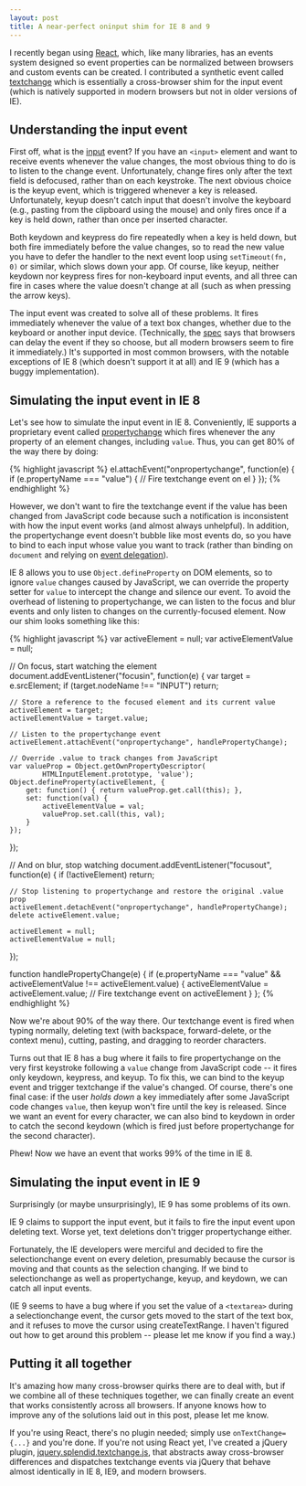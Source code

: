 ```yaml
---
layout: post
title: A near-perfect oninput shim for IE 8 and 9
---
```


I recently began using [React](http://facebook.github.io/react/), which, like many libraries, has an events system designed so event properties can be normalized between browsers and custom events can be created. I contributed a synthetic event called [textchange](https://github.com/facebook/react/pull/75) which is essentially a cross-browser shim for the input event (which is natively supported in modern browsers but not in older versions of IE).

## Understanding the input event

First off, what is the [input](https://developer.mozilla.org/en-US/docs/Web/Reference/Events/input) event? If you have an `<input>` element and want to receive events whenever the value changes, the most obvious thing to do is to listen to the change event. Unfortunately, change fires only after the text field is defocused, rather than on each keystroke. The next obvious choice is the keyup event, which is triggered whenever a key is released. Unfortunately, keyup doesn't catch input that doesn't involve the keyboard (e.g., pasting from the clipboard using the mouse) and only fires once if a key is held down, rather than once per inserted character.

Both keydown and keypress do fire repeatedly when a key is held down, but both fire immediately before the value changes, so to read the new value you have to defer the handler to the next event loop using `setTimeout(fn, 0)` or similar, which slows down your app. Of course, like keyup, neither keydown nor keypress fires for non-keyboard input events, and all three can fire in cases where the value doesn't change at all (such as when pressing the arrow keys).

The input event was created to solve all of these problems. It fires immediately whenever the value of a text box changes, whether due to the keyboard or another input device. (Technically, the [spec](http://www.whatwg.org/specs/web-apps/current-work/multipage/common-input-element-attributes.html#event-input-input) says that browsers can delay the event if they so choose, but all modern browsers seem to fire it immediately.) It's supported in most common browsers, with the notable exceptions of IE 8 (which doesn't support it at all) and IE 9 (which has a buggy implementation).

## Simulating the input event in IE 8

Let's see how to simulate the input event in IE 8. Conveniently, IE supports a proprietary event called [propertychange](http://msdn.microsoft.com/en-us/library/ie/ms536956%28v=vs.85%29.aspx) which fires whenever the any property of an element changes, including `value`. Thus, you can get 80% of the way there by doing:

{% highlight javascript %}
el.attachEvent("onpropertychange", function(e) {
    if (e.propertyName === "value") {
        // Fire textchange event on el
    }
});
{% endhighlight %}

However, we don't want to fire the textchange event if the value has been changed from JavaScript code because such a notification is inconsistent with how the input event works (and almost always unhelpful). In addition, the propertychange event doesn't bubble like most events do, so you have to bind to each input whose value you want to track (rather than binding on `document` and relying on [event delegation](http://davidwalsh.name/event-delegate)).

IE 8 allows you to use `Object.defineProperty` on DOM elements, so to ignore `value` changes caused by JavaScript, we can override the property setter for `value` to intercept the change and silence our event. To avoid the overhead of listening to propertychange, we can listen to the focus and blur events and only listen to changes on the currently-focused element. Now our shim looks something like this:

{% highlight javascript %}
var activeElement = null;
var activeElementValue = null;

// On focus, start watching the element
document.addEventListener("focusin", function(e) {
    var target = e.srcElement;
    if (target.nodeName !== "INPUT") return;

    // Store a reference to the focused element and its current value
    activeElement = target;
    activeElementValue = target.value;

    // Listen to the propertychange event
    activeElement.attachEvent("onpropertychange", handlePropertyChange);

    // Override .value to track changes from JavaScript
    var valueProp = Object.getOwnPropertyDescriptor(
            HTMLInputElement.prototype, 'value');
    Object.defineProperty(activeElement, {
        get: function() { return valueProp.get.call(this); },
        set: function(val) {
            activeElementValue = val;
            valueProp.set.call(this, val);
        }
    });
});

// And on blur, stop watching
document.addEventListener("focusout", function(e) {
    if (!activeElement) return;

    // Stop listening to propertychange and restore the original .value prop
    activeElement.detachEvent("onpropertychange", handlePropertyChange);
    delete activeElement.value;

    activeElement = null;
    activeElementValue = null;
});

function handlePropertyChange(e) {
    if (e.propertyName === "value" &&
            activeElementValue !== activeElement.value) {
        activeElementValue = activeElement.value;
        // Fire textchange event on activeElement
    }
};
{% endhighlight %}

Now we're about 90% of the way there. Our textchange event is fired when typing normally, deleting text (with backspace, forward-delete, or the context menu), cutting, pasting, and dragging to reorder characters.

Turns out that IE 8 has a bug where it fails to fire propertychange on the very first keystroke following a `value` change from JavaScript code -- it fires only keydown, keypress, and keyup. To fix this, we can bind to the keyup event and trigger textchange if the value's changed. Of course, there's one final case: if the user _holds down_ a key immediately after some JavaScript code changes `value`, then keyup won't fire until the key is released. Since we want an event for every character, we can also bind to keydown in order to catch the second keydown (which is fired just before propertychange for the second character).

Phew! Now we have an event that works 99% of the time in IE 8.

## Simulating the input event in IE 9

Surprisingly (or maybe unsurprisingly), IE 9 has some problems of its own.

IE 9 claims to support the input event, but it fails to fire the input event upon deleting text. Worse yet, text deletions don't trigger propertychange either.

Fortunately, the IE developers were merciful and decided to fire the selectionchange event on every deletion, presumably because the cursor is moving and that counts as the selection changing. If we bind to selectionchange as well as propertychange, keyup, and keydown, we can catch all input events.

(IE 9 seems to have a bug where if you set the value of a `<textarea>` during a selectionchange event, the cursor gets moved to the start of the text box, and it refuses to move the cursor using createTextRange. I haven't figured out how to get around this problem -- please let me know if you find a way.)

## Putting it all together

It's amazing how many cross-browser quirks there are to deal with, but if we combine all of these techniques together, we can finally create an event that works consistently across all browsers. If anyone knows how to improve any of the solutions laid out in this post, please let me know.

If you're using React, there's no plugin needed; simply use `onTextChange={...}` and you're done. If you're not using React yet, I've created a jQuery plugin, [jquery.splendid.textchange.js](https://github.com/spicyj/jquery-splendid-textchange), that abstracts away cross-browser differences and dispatches textchange events via jQuery that behave almost identically in IE 8, IE9, and modern browsers.

